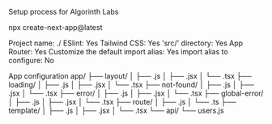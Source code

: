 Setup process for Algorinth Labs

npx create-next-app@latest

Project name: ./
ESlint: Yes
Tailwind CSS: Yes
'src/' directory: Yes
App Router: Yes
Customize the default import alias: Yes
import alias to configure: No

App configuration
app/
├── layout/
│   ├── .js
│   ├── .jsx
│   └── .tsx
├── loading/
│   ├── .js
│   ├── .jsx
│   └── .tsx
├── not-found/
│   ├── .js
│   ├── .jsx
│   └── .tsx
├── error/
│   ├── .js
│   ├── .jsx
│   └── .tsx
├── global-error/
│   ├── .js
│   ├── .jsx
│   └── .tsx
├── route/
│   ├── .js
│   └── .ts
├── template/
│   ├── .js
│   ├── .jsx
│   └── .tsx
└── api/
    └── users.js
